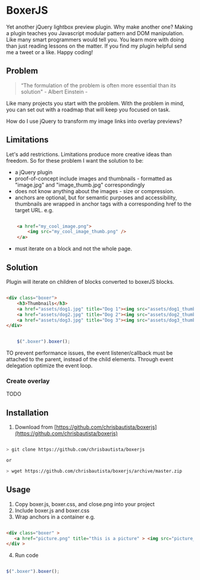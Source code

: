 BoxerJS
=======


Yet another jQuery lightbox preview plugin. Why make another one? Making a plugin teaches you Javascript modular pattern and DOM manipulation. Like many  smart programmers would tell you. You learn more with doing than just reading lessons on the matter. If you find my plugin helpful send me a tweet or a like.  Happy coding!



## Problem


>
> “The formulation of the problem is often more essential than its solution"
>                                                        - Albert Einstein
>                                                        - 


Like many projects you start with the problem. With the problem in mind, you can  set out with a roadmap that will keep you focused on task.

How do I use jQuery to transform my image links into overlay previews?


## Limitations


Let's add restrictions. Limitations produce more creative ideas than freedom. So for these problem I want the solution to be:

* a jQuery plugin
* proof-of-concept include images and thumbnails - formatted as "image.jpg" and "image_thumb.jpg" correspondingly
* does not know anything about the images - size or compression.
* anchors are optional, but for semantic purposes and accessibility, thumbnails are wrapped in anchor tags with a corresponding href to the target URL.
    e.g.

```html

    <a href="my_cool_image.png">
        <img src="my_cool_image_thumb.png" />
    </a>

```

* must iterate on a block and not the whole page. 



## Solution


Plugin will iterate on children of blocks converted to boxerJS blocks.  

```html

<div class="boxer">
    <h3>Thumbnails</h3>
    <a href="assets/dog1.jpg" title="Dog 1"><img src="assets/dog1_thumb.jpg" alt="dog 1"></a>
    <a href="assets/dog2.jpg" title="Dog 2"><img src="assets/dog2_thumb.jpg" alt="dog 2" data-pin-nopin="true"></a>
    <a href="assets/dog3.jpg" title="Dog 3"><img src="assets/dog3_thumb.jpg" alt="dog 3" data-pin-nopin="true"></a>
</div>

```


```javascript

    $(".boxer").boxer();

```


TO prevent performance issues, the event listener/callback must be attached to the parent, instead of the child elements. Through event delegation optimize the event loop.

### Create overlay

TODO

## Installation


1. Download from [https://github.com/chrisbautista/boxerjs](https://github.com/chrisbautista/boxerjs)

```bash

> git clone https://github.com/chrisbautista/boxerjs

or

> wget https://github.com/chrisbautista/boxerjs/archive/master.zip

```


## Usage


1. Copy boxer.js, boxer.css, and close.png into your project
2. Include boxer.js and boxer.css
3. Wrap anchors in a container e.g. 

```html

<div class="boxer" > 
   <a href="picture.png" title="this is a picture" > <img src="picture_thumb.jpg" /> </a>
</div >

```

4. Run code 

```javascript

$(".boxer").boxer();

```


